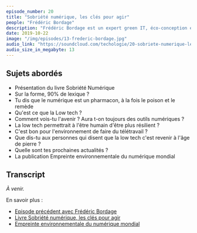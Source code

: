 ```yaml
---
episode_number: 20
title: "Sobriété numérique, les clés pour agir"
people: "Frédéric Bordage"
description: "Frédéric Bordage est un expert green IT, éco-conception et la conception responsable des services numériques. Nous l'avions déjà rencontré lors d'un précédent épisode. Il nous parle cette fois de son livre Sobriété numérique, les clés pour agir sorti le 10 septembre 2019."
date: 2019-10-22
image: "/img/episodes/13-frederic-bordage.jpg"
audio_link: "https://soundcloud.com/techologie/20-sobriete-numerique-les-cles-pour-agir-avec-frederic-bordage"
audio_size_in_megabyte: 13
---
```


## Sujets abordés

* Présentation du livre Sobriété Numérique
* Sur la forme, 90% de lexique ?
* Tu dis que le numérique est un pharmacon, à la fois le poison et le remède
* Qu'est ce que la Low tech ?
* Comment vois-tu l'avenir ? Aura t-on toujours des outils numériques ?
* La low tech permettrait à l'être humain d'être plus résilient ?
* C'est bon pour l'environnement de faire du télétravail ?
* Que dis-tu aux personnes qui disent que la low tech c'est revenir à l'âge de pierre ?
* Quelle sont tes prochaines actualités ?
* La publication Empreinte environnementale du numérique mondial

## Transcript

_À venir._

<div class="block">
En savoir plus :

* [Episode précédent avec Frédéric Bordage](https://techologie.net/episodes/13-numerique-responsable-outil-de-resilience)
* [Livre Sobriété numérique, les clés pour agir](https://www.greenit.fr/2019/09/10/sobriete-numerique-les-cles-pour-agir/)
* [Empreinte environnementale du numérique mondial](https://www.greenit.fr/empreinte-environnementale-du-numerique-mondial/) 

</div>
